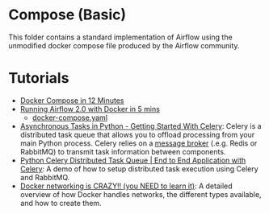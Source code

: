 # Compose (Basic)

This folder contains a standard implementation of Airflow using the unmodified docker compose file produced by the Airflow community.

# Tutorials

- [Docker Compose in 12 Minutes](https://youtu.be/Qw9zlE3t8Ko?si=bO8lUQV-_SirCWKL)
- [Running Airflow 2.0 with Docker in 5 mins](https://youtu.be/aTaytcxy2Ck?si=nKfCcNFee1dCXXyi)
    - [docker-compose.yaml](https://airflow.apache.org/docs/apache-airflow/stable/docker-compose.yam)
- [Asynchronous Tasks in Python - Getting Started With Celery](https://youtu.be/THxCy-6EnQM?si=5zVRRI8ArIaSiOjT): Celery is a distributed task queue that allows you to offload processing from your main Python process. Celery relies on a [message broker](https://chatgpt.com/share/6705ef84-9b34-8009-87ec-d67a26dd32df) (.e.g. Redis or RabbitMQ) to transmit task information between components.
- [Python Celery Distributed Task Queue | End to End Application with Celery](https://youtu.be/b2kdhkUXI2U?si=37dI0awMw2ISn-XY): A demo of how to setup distributed task execution using Celery and RabbitMQ.
- [Docker networking is CRAZY!! (you NEED to learn it)](https://youtu.be/bKFMS5C4CG0?si=54i0QnE5F4ugzNk7): A detailed overview of how Docker handles networks, the different types available, and how to create them.